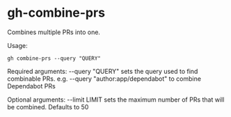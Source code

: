 # gh-combine-prs

Combines multiple PRs into one.

Usage: 
	
```
gh combine-prs --query "QUERY"
```

Required arguments:
    --query "QUERY"
            sets the query used to find combinable PRs.
            e.g. --query "author:app/dependabot"
            to combine Dependabot PRs

Optional arguments:
    --limit LIMIT
            sets the maximum number of PRs that will be combined.
            Defaults to 50